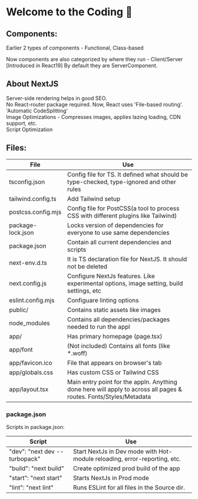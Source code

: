 # Welcome to the Coding 👋

## Components:
Earlier 2 types of components - Functional, Class-based

Now components are also categorized by where they run - Client/Server [Introduced in React19]
By default they are ServerComponent.

## About NextJS
Server-side rendering helps in good SEO. \
No React-router package required. Now, React uses 'File-based routing'. \
'Automatic CodeSplitting' \
Image Optimizations - Compresses images, applies lazing loading, CDN support, etc. \
Script Optimization



## Files:

| File               | Use                                                                                                               |
|--------------------|-------------------------------------------------------------------------------------------------------------------|
| tsconfig.json      | Config file for TS. It defined what should be type-checked, type-ignored and other rules                          |
| tailwind.config.ts | Add Tailwind setup                                                                                                |
| postcss.config.mjs | Config file for PostCSS(a tool to process CSS with different plugins like Tailwind)                               |
| package-lock.json  | Locks version of dependencies for everyone to use same dependencies                                               |
| package.json       | Contain all current dependencies and scripts                                                                      |                                            |
| next-env.d.ts      | It is TS declaration file for NextJS. It should not be deleted                                                    |
| next.config.js     | Configure NextJs features. Like experimental options, image setting, build settings, etc                          |
| eslint.config.mjs  | Configuare linting options                                                                                        |
| public/            | Contains static assets like images                                                                                |
| node_modules       | Contains all dependencies/packages needed to run the appl                                                         |
| app/               | Has primary homepage (page.tsx)                                                                                   |
| app/font           | (Not included) Contains all fonts (like *.woff)                                                                   |
| app/favicon.ico    | File that appears on browser's tab                                                                                |
| app/globals.css    | Has custom CSS or Tailwind CSS                                                                                    |
| app/layout.tsx     | Main entry point for the appln. Anything done here will apply to across all pages & routes. Fonts/Styles/Metadata |

### package.json
Scripts in package.json:

| Script                        | Use                                                                       |
|-------------------------------|---------------------------------------------------------------------------|
| "dev": "next dev --turbopack" | Start NextJs in Dev mode with Hot-module reloading, error-reporting, etc. |
| "build": "next build"         | Create optimized prod build of the app |
| "start": "next start"         | Starts NextJs in Prod mode |
| "lint": "next lint"           | Runs ESLint for all files in the Source dir. |



